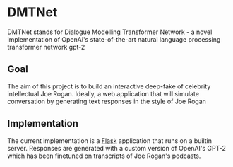 # DMTNet
DMTNet stands for Dialogue Modelling Transformer Network - a novel implementation of OpenAi's state-of-the-art natural language processing transformer network gpt-2

## Goal
The aim of this project is to build an interactive deep-fake of celebrity intellectual Joe Rogan. Ideally, a web application that will simulate conversation by generating text responses in the style of Joe Rogan

## Implementation
The current implementation is a [Flask](http://flask.pocoo.org/) application that runs on a builtin server. Responses are generated with a custom version of OpenAI's GPT-2 which has been finetuned on transcripts of Joe Rogan's podcasts.
